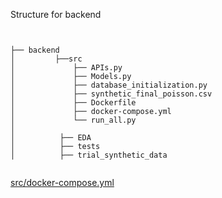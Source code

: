 Structure for backend
```


├── backend 
│         ├──src
│             ├── APIs.py
│             ├── Models.py
│             ├── database_initialization.py
│             ├── synthetic_final_poisson.csv
│             ├── Dockerfile
│             ├── docker-compose.yml
│             └── run_all.py
│
│          ├── EDA
│          ├── tests
│          ├── trial_synthetic_data
   
```

[src/docker-compose.yml](./src/docker-compose.yml)




